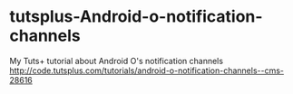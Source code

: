 # tutsplus-Android-o-notification-channels
My Tuts+ tutorial about Android O's notification channels http://code.tutsplus.com/tutorials/android-o-notification-channels--cms-28616

